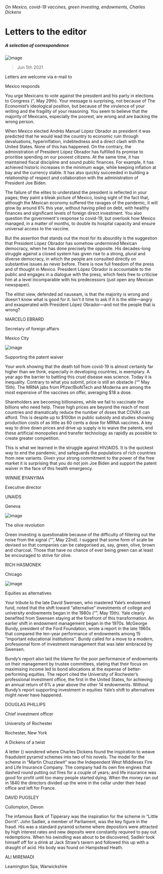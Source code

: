 ###### On Mexico, covid-19 vaccines, green investing, endowments, Charles Dickens
# Letters to the editor 
##### A selection of correspondence 
![image](images/20210529_fbp001.jpg) 
> Jun 5th 2021 
Letters are welcome via e-mail to 
Mexico responds
You urge Mexicans to vote against the president and his party in elections to Congress (“, May 29th). Your message is surprising, not because of The Economist’s ideological position, but because of the virulence of your writing and the fragility of your reasoning. You seem to believe that the majority of Mexicans, especially the poorest, are wrong and are backing the wrong person.

When Mexico elected Andrés Manuel López Obrador as president it was predicted that he would lead the country to economic ruin through devaluations, hyperinflation, indebtedness and a direct clash with the United States. None of this has happened. On the contrary, the administration of President López Obrador has fulfilled its promise to prioritise spending on our poorest citizens. At the same time, it has maintained fiscal discipline and sound public finances. For example, it has achieved historic increases in the minimum wage, while keeping inflation at bay and the currency stable. It has also quickly succeeded in building a relationship of respect and collaboration with the administration of President Joe Biden.
The failure of the elites to understand the president is reflected in your pages; they paint a bleak picture of Mexico, losing sight of the fact that, although the Mexican economy suffered the ravages of the pandemic, it will grow by around 6% this year, without having piled on debt, with healthy finances and significant levels of foreign direct investment. You also question the government's response to covid-19, but overlook how Mexico managed, in a matter of months, to double its hospital capacity and ensure universal access to the vaccine.
But the assertion that stands out the most for its absurdity is the suggestion that President López Obrador has somehow undermined Mexican democracy, when he has done precisely the opposite. His decades-long struggle against a closed system has given rise to a strong, plural and diverse democracy, in which the people are consulted directly on substantive issues as never before. There is now full freedom of the press and of thought in Mexico. President López Obrador is accountable to the public and engages in a dialogue with the press, which feels free to criticise him at a level incomparable with his predecessors (just open any Mexican newspaper).
The elitist view, defended ad nauseam, is that the majority is wrong and doesn't know what is good for it. Isn't it time to ask if it is the elite—angry and exasperated with President López Obrador—and not the people that is wrong?
MARCELO EBRARD
Secretary of foreign affairs
Mexico City
![image](images/20210515_ldd001.jpg) 

Supporting the patent waiver
Your work showing that the death toll from covid-19 is almost certainly far higher than we think, especially in developing countries, is exemplary. A year ago the barrier to battling this cruel disease was science. Today it is inequality. Contrary to what you submit, price is still an obstacle (“” May 15th). The MRNA jabs from Pfizer/BioNTech and Moderna are among the most expensive of the vaccines on offer, averaging $18 a dose.
Shareholders are becoming billionaires, while we fail to vaccinate the billions who need help. These high prices are beyond the reach of most countries and dramatically reduce the number of doses that COVAX can afford. This is despite up to $100bn in public subsidy and studies showing production costs of as little as 60 cents a dose for MRNA vaccines. A key way to drive down prices and drive up supply is to waive the patents, end these artificial monopolies and transfer technology as rapidly as possible to create greater competition.
This is what we learned in the struggle against HIV/AIDS. It is the quickest way to end the pandemic, and safeguards the populations of rich countries from new variants. Given your strong commitment to the power of the free market it is surprising that you do not join Joe Biden and support the patent waiver in the face of this health emergency.
WINNIE BYANYIMA
Executive director
UNAIDS
Geneva
![image](images/20210522_ldp507.jpg) 

The olive revolution
Green investing is questionable because of the difficulty of filtering out the noise from the signal (“”, May 22nd). I suggest that some form of scale be devised so that companies can be categorised as, say, green, olive, brown and charcoal. Those that have no chance of ever being green can at least be encouraged to strive for olive.
RICH HASMONEK
Chicago
![image](images/20210515_fnp001.jpg) 

Equities as alternatives
Your tribute to the late David Swensen, who mastered Yale’s endowment fund, noted that the shift toward “alternative” investments of college and university endowments began in the 1980s (“”, May 15th). Yale clearly benefited from Swensen staying at the forefront of this transformation. An earlier shift in endowment management began in the 1970s. McGeorge Bundy, president of the Ford Foundation, wrote a report in the late 1960s that compared the ten-year performance of endowments among 15 “important educational institutions’’. Bundy called for a move to a modern, professional form of investment management that was later embraced by Swensen.
Bundy’s report also laid the blame for the poor performance of endowments on their management by trustee committees, stating that their focus on maximising income led to bond allocations at the expense of better-performing equities. The report cited the University of Rochester’s professional investment office, the first in the United States, for achieving an annual return of 6% a year above the other 14 endowments. Without Bundy’s report supporting investment in equities Yale’s shift to alternatives might never have happened.
DOUGLAS PHILLIPS
Chief investment officer
University of Rochester
Rochester, New York
A Dickens of a twist
A letter () wondered where Charles Dickens found the inspiration to weave fraudulent pyramid schemes into two of his novels. The model for the scheme in “Martin Chuzzlewit” was the Independent West Middlesex Fire and Life Insurance Company. The company had its own fire engines that dashed round putting out fires for a couple of years; and life insurance was good for profit until too many people started dying. When the money ran out in 1840 the directors divided up the wine in the cellar under their head office and left for France.
DAVID PUGSLEY
Cullompton, Devon
The infamous Bank of Tipperary was the inspiration for the scheme in “Little Dorrit”. John Sadleir, a member of Parliament, was the key figure in the fraud. His was a standard pyramid scheme where depositors were attracted by high interest rates and new deposits were constantly required to pay out redemptions. When his swindling was about to be discovered, Sadleir took himself off for a drink at Jack Straw’s tavern and followed this up with a draught of acid. His body was found on Hampstead Heath.
ALI MIREMADI
Leamington Spa, Warwickshire
